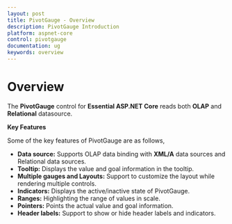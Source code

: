 ```yaml
---
layout: post
title: PivotGauge - Overview
description: PivotGauge Introduction
platform: aspnet-core
control: pivotgauge
documentation: ug
keywords: overview
---
```


# Overview

The **PivotGauge** control for **Essential ASP.NET Core** reads both **OLAP** and **Relational** datasource. 

**Key Features**

Some of the key features of PivotGauge are as follows, 

* **Data source:** Supports OLAP data binding with **XML/A** data sources and Relational data sources.
* **Tooltip:** Displays the value and goal information in the tooltip.
* **Multiple gauges and Layouts:** Support to customize the layout while rendering multiple controls.
* **Indicators:** Displays the active/inactive state of PivotGauge.
* **Ranges:** Highlighting the range of values in scale.
* **Pointers:**  Points the actual value and goal information.
* **Header labels:** Support to show or hide header labels and indicators.
